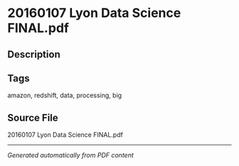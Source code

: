 # 20160107 Lyon Data Science FINAL.pdf

## Description

## Tags
amazon, redshift, data, processing, big

## Source File
20160107 Lyon Data Science FINAL.pdf

---
*Generated automatically from PDF content*
